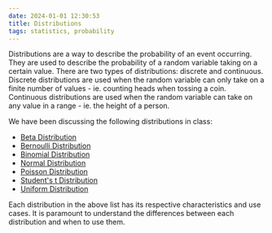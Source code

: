 ```yaml
---
date: 2024-01-01 12:30:53
title: Distributions
tags: statistics, probability
---
```


Distributions are a way to describe the probability of an event occurring. They are used to describe the probability of a random variable taking on a certain value. There are two types of distributions: discrete and continuous. Discrete distributions are used when the random variable can only take on a finite number of values - ie. counting heads when tossing a coin. Continuous distributions are used when the random variable can take on any value in a range - ie. the height of a person.

We have been discussing the following distributions in class:

- [Beta Distribution](/notes/beta-distribution)
- [Bernoulli Distribution](/notes/bernoulli-distribution)
- [Binomial Distribution](/notes/binomial-distribution)
- [Normal Distribution](/notes/normal-distribution)
- [Poisson Distribution](/notes/poisson-distribution)
- [Student's t Distribution](/notes/students-t-distribution)
- [Uniform Distribution](/notes/uniform-distribution)

Each distribution in the above list has its respective characteristics and use cases. It is paramount to understand the differences between each distribution and when to use them.